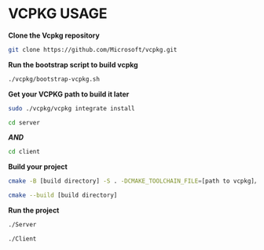 # VCPKG USAGE

**Clone the Vcpkg repository**
```bash
git clone https://github.com/Microsoft/vcpkg.git
```

**Run the bootstrap script to build vcpkg**

```bash
./vcpkg/bootstrap-vcpkg.sh
```

**Get your VCPKG path to build it later**

```bash
sudo ./vcpkg/vcpkg integrate install
```

```bash
cd server
```

***AND***

```bash
cd client
```

**Build your project**

```bash
cmake -B [build directory] -S . -DCMAKE_TOOLCHAIN_FILE=[path to vcpkg]/scripts/buildsystems/vcpkg.cmake
```

```bash
cmake --build [build directory]
```

**Run the project**

```bash
./Server
```

```bash
./Client
```